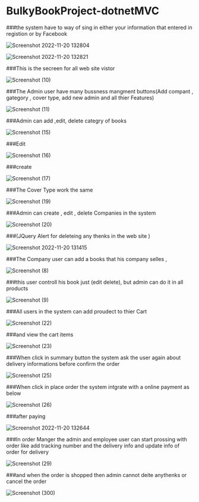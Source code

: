 # BulkyBookProject-dotnetMVC
###the system have to way of sing in either your information that entered in registion or by Facebook

![Screenshot 2022-11-20 132804](https://user-images.githubusercontent.com/103140839/202904844-0d9b91cf-2dcb-4407-9a42-ae8fe56eb969.png)

![Screenshot 2022-11-20 132821](https://user-images.githubusercontent.com/103140839/202904850-be0cdb24-b5b8-41d5-8a4d-be7518ed7e92.png)


###This is the secreen for all web site vistor 

![Screenshot (10)](https://user-images.githubusercontent.com/103140839/202903313-db10b3e0-c0b3-419a-815a-cf37aa2440d9.png)

###The Admin user have many bussness mangment buttons(Add compant , gategory , cover type, add new admin and all thier Features)

![Screenshot (11)](https://user-images.githubusercontent.com/103140839/202903495-006fc519-dfdb-4db0-8490-f43fcccc5517.png)

###Admin can add ,edit, delete categry of books

![Screenshot (15)](https://user-images.githubusercontent.com/103140839/202903548-e80595f4-703c-44e6-aa36-72f743840add.png)

###Edit

![Screenshot (16)](https://user-images.githubusercontent.com/103140839/202903559-4d62e1f1-b0d5-4b65-ba26-55b76e297738.png)

###create 

![Screenshot (17)](https://user-images.githubusercontent.com/103140839/202903591-0240c1b8-1b3d-45c2-b4f7-27a344a79bed.png)


###The Cover Type work the same 

![Screenshot (19)](https://user-images.githubusercontent.com/103140839/202903656-795b28f2-9c74-43c5-bc3b-d996a7dbb81f.png)

###Admin can create , edit , delete Companies in the system 


![Screenshot (20)](https://user-images.githubusercontent.com/103140839/202903978-bf918175-93c1-4f2a-ac8d-28c4de24a6ab.png)
 
 ###(JQuery Alert for deleteing any thenks in the web site )
 
 ![Screenshot 2022-11-20 131415](https://user-images.githubusercontent.com/103140839/202904030-20e9d662-e881-46d8-b54b-e10bced90c6b.png)

###The Company user can add a books that his company selles , 

![Screenshot (8)](https://user-images.githubusercontent.com/103140839/202903215-799fd390-1c05-4455-a6da-4c639ff2e23f.png)

###this user controll his book just (edit delete), but admin can do it in all products

![Screenshot (9)](https://user-images.githubusercontent.com/103140839/202903220-1013f1e3-3f77-47aa-ab70-c0104f883db9.png)

###All users in the system can add proudect to thier Cart 

![Screenshot (22)](https://user-images.githubusercontent.com/103140839/202904325-b8f864a4-24bc-4feb-9f7b-d465ee0cac0a.png)

###and view the cart items

![Screenshot (23)](https://user-images.githubusercontent.com/103140839/202904347-9960db79-0309-43c6-b6be-fa4b4b8b188c.png)


###When click in summary button the system ask the user again about delivery informations before confirm the order

![Screenshot (25)](https://user-images.githubusercontent.com/103140839/202904462-82c91d04-4134-4601-b01d-98ff334abdf0.png)

###When click in place order the system intgrate with a online payment as below

![Screenshot (26)](https://user-images.githubusercontent.com/103140839/202904606-b700d165-6611-4493-84a6-923bca0346d4.png)

###after paying

![Screenshot 2022-11-20 132644](https://user-images.githubusercontent.com/103140839/202904695-ea44e229-75c4-4694-ae04-160e041bd13e.png)


###In order Manger the admin and employee user can start prossing with order like add tracking number and the delivery info and update info of order for delivery

![Screenshot (29)](https://user-images.githubusercontent.com/103140839/203246675-69edfc11-b805-4352-9c5b-723346a4fad3.png)

 ###and when the order is shopped then admin cannot deite anythenks or cancel the order
 

![Screenshot (300)](https://user-images.githubusercontent.com/103140839/203247256-825c8768-edf7-4560-9c35-6458f2428de3.png)





